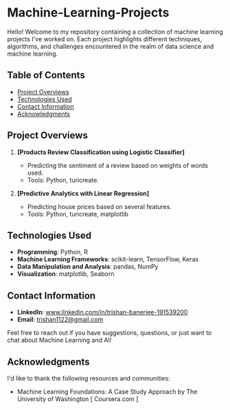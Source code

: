 # Machine-Learning-Projects

Hello! Welcome to my repository containing a collection of machine learning projects I've worked on. Each project highlights different techniques, algorithms, and challenges encountered in the realm of data science and machine learning.

## Table of Contents

- [Project Overviews](#project-overviews)
- [Technologies Used](#technologies-used)
- [Contact Information](#contact-information)
- [Acknowledgments](#acknowledgments)

## Project Overviews

1. **[Products Review Classification using Logistic Classifier]**
    - Predicting the sentiment of a review based on weights of words used.
    - Tools: Python, turicreate.

2. **[Predictive Analytics with Linear Regression]**
    - Predicting house prices based on several features.
    - Tools: Python, turicreate, matplotlib

## Technologies Used

- **Programming**: Python, R
- **Machine Learning Frameworks**: scikit-learn, TensorFlow, Keras
- **Data Manipulation and Analysis**: pandas, NumPy
- **Visualization**: matplotlib, Seaborn

## Contact Information

- **LinkedIn**: www.linkedin.com/in/trishan-banerjee-191539200
- **Email**: trishan1122@gmail.com

Feel free to reach out if you have suggestions, questions, or just want to chat about Machine Learning and AI!

## Acknowledgments

I'd like to thank the following resources and communities:
- Machine Learning Foundations: A Case Study Approach by The University of Washington [ Coursera.com ]

